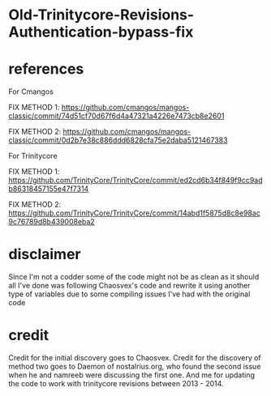 # Old-Trinitycore-Revisions-Authentication-bypass-fix

# references
For Cmangos

FIX METHOD 1: https://github.com/cmangos/mangos-classic/commit/74d51cf70d67f6d4a47321a4226e7473cb8e2601

FIX METHOD 2: https://github.com/cmangos/mangos-classic/commit/0d2b7e38c886ddd6828cfa75e2daba5121467383

For Trinitycore

FIX METHOD 1: https://github.com/TrinityCore/TrinityCore/commit/ed2cd6b34f849f9cc9adb86318457155e47f7314

FIX METHOD 2: https://github.com/TrinityCore/TrinityCore/commit/14abd1f5875d8c8e98ac9c76789d8b439008eba2

# disclaimer
Since I'm not a codder some of the code might not be as clean as it should all I've done was following Chaosvex's 
code and rewrite it using another type of variables due to some compiling issues I've had with the original code

# credit
Credit for the initial discovery goes to Chaosvex.  Credit for the discovery of method two goes to
Daemon of nostalrius.org, who found the second issue when he and namreeb were discussing the first one. 
And me for updating the code to work with trinitycore revisions between 2013 - 2014.
